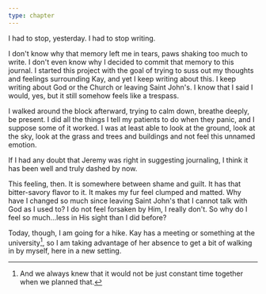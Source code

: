 ```yaml
---
type: chapter
---
```


I had to stop, yesterday. I had to stop writing.

I don't know why that memory left me in tears, paws shaking too much to write. I don't even know why I decided to commit that memory to this journal. I started this project with the goal of trying to suss out my thoughts and feelings surrounding Kay, and yet I keep writing about this. I keep writing about God or the Church or leaving Saint John's. I know that I said I would, yes, but it still somehow feels like a trespass.

I walked around the block afterward, trying to calm down, breathe deeply, be present. I did all the things I tell my patients to do when they panic, and I suppose some of it worked. I was at least able to look at the ground, look at the sky, look at the grass and trees and buildings and not feel this unnamed emotion.

If I had any doubt that Jeremy was right in suggesting journaling, I think it has been well and truly dashed by now.

This feeling, then. It is somewhere between shame and guilt. It has that bitter-savory flavor to it. It makes my fur feel clumped and matted. Why have I changed so much since leaving Saint John's that I cannot talk with God as I used to? I do not feel forsaken by Him, I really don't. So why do I feel so much...less in His sight than I did before?

Today, though, I am going for a hike. Kay has a meeting or something at the university[^planaway], so I am taking advantage of her absence to get a bit of walking in by myself, here in a new setting.

[^planaway]: And we always knew that it would not be just constant time together when we planned that.
